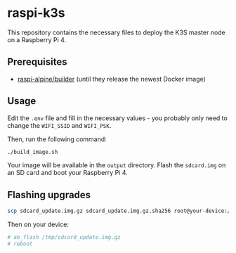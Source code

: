 # raspi-k3s

This repository contains the necessary files to deploy the K3S master node on a Raspberry Pi 4.

## Prerequisites

- [raspi-alpine/builder](https://gitlab.com/raspi-alpine/builder/) (until they release the newest Docker image)

## Usage

Edit the `.env` file and fill in the necessary values - you probably only need to change the `WIFI_SSID` and `WIFI_PSK`.

Then, run the following command:

```bash
./build_image.sh
```

Your image will be available in the `output` directory. Flash the `sdcard.img` on an SD card and boot your Raspberry Pi 4.

## Flashing upgrades

```bash
scp sdcard_update.img.gz sdcard_update.img.gz.sha256 root@your-device:/tmp
```

Then on your device:

```bash
# ab_flash /tmp/sdcard_update.img.gz
# reboot
```
